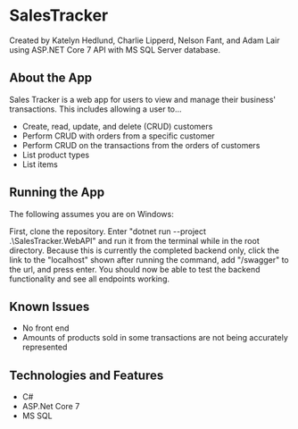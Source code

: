 # SalesTracker

Created by Katelyn Hedlund, Charlie Lipperd, Nelson Fant, and Adam Lair using ASP.NET Core 7 API with MS SQL Server database.

## About the App
Sales Tracker is a web app for users to view and manage their business' transactions. This includes allowing a user to...
 - Create, read, update, and delete (CRUD) customers
 - Perform CRUD with orders from a specific customer
 - Perform CRUD on the transactions from the orders of customers
 - List product types
 - List items

## Running the App
The following assumes you are on Windows:

First, clone the repository. Enter "dotnet run --project .\SalesTracker.WebAPI\" and run it from the terminal while in the root directory. Because this is currently the completed backend only, click the link to the "localhost" shown after running the command, add "/swagger" to the url, and press enter. You should now be able to test the backend functionality and see all endpoints working.

## Known Issues
 - No front end
 - Amounts of products sold in some transactions are not being accurately represented

## Technologies and Features
 - C#
 - ASP.Net Core 7
 - MS SQL
